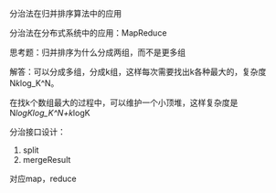 分治法在归并排序算法中的应用

分治法在分布式系统中的应用：MapReduce

思考题：归并排序为什么分成两组，而不是更多组

解答：可以分成多组，分成k组，这样每次需要找出k各种最大的，复杂度N*k*log_K^N。

在找k个数组最大的过程中，可以维护一个小顶堆，这样复杂度是N*logKlog_K^N+k*logK

分治接口设计：
1. split
2. mergeResult

对应map，reduce

